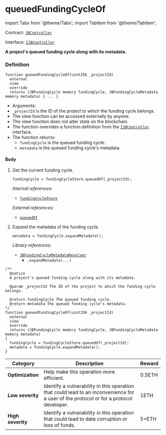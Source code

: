 # queuedFundingCycleOf

import Tabs from '@theme/Tabs';
import TabItem from '@theme/TabItem';

Contract: [`JBController`](/dev/deprecated/v3/or-controllers/jbcontroller/README.md)​‌

Interface: [`IJBController`](/dev/deprecated/v3/interfaces/ijbcontroller.md)

<Tabs>
<TabItem value="Step by step" label="Step by step">

**A project's queued funding cycle along with its metadata.**


### Definition

```
function queuedFundingCycleOf(uint256 _projectId)
  external
  view
  override
  returns (JBFundingCycle memory fundingCycle, JBFundingCycleMetadata memory metadata) { ... }
```

* Arguments:
* `_projectId` is the ID of the project to which the funding cycle belongs.
* The view function can be accessed externally by anyone.
* The view function does not alter state on the blockchain.
* The function overrides a function definition from the [`IJBController`](/dev/deprecated/v3/interfaces/ijbcontroller.md) interface.
* The function returns:
  * `fundingCycle` is the queued funding cycle.
  * `metadata` is the queued funding cycle's metadata.

#### Body

1.  Get the current funding cycle.

    ```
    fundingCycle = fundingCycleStore.queuedOf(_projectId);
    ```

    _Internal references:_

    * [`fundingCycleStore`](/dev/deprecated/v3/or-controllers/jbcontroller/properties/fundingcyclestore.md)

    _External references:_

    * [`queuedOf`](/dev/api/contracts/jbfundingcyclestore/read/queuedof.md)
2.  Expand the metadata of the funding cycle.

    ```
    metadata = fundingCycle.expandMetadata();
    ```

    _Library references:_

    * [`JBFundingCycleMetadataResolver`](/dev/api/libraries/jbfundingcyclemetadataresolver.md)<br/>
      * `.expandMetadata(...)`

</TabItem>

<TabItem value="Code" label="Code">

```
/**
  @notice
  A project's queued funding cycle along with its metadata.

  @param _projectId The ID of the project to which the funding cycle belongs.

  @return fundingCycle The queued funding cycle.
  @return metadata The queued funding cycle's metadata.
*/
function queuedFundingCycleOf(uint256 _projectId)
  external
  view
  override
  returns (JBFundingCycle memory fundingCycle, JBFundingCycleMetadata memory metadata)
{
  fundingCycle = fundingCycleStore.queuedOf(_projectId);
  metadata = fundingCycle.expandMetadata();
}
```

</TabItem>

<TabItem value="Bug bounty" label="Bug bounty">

| Category          | Description                                                                                                                            | Reward |
| ----------------- | -------------------------------------------------------------------------------------------------------------------------------------- | ------ |
| **Optimization**  | Help make this operation more efficient.                                                                                               | 0.5ETH |
| **Low severity**  | Identify a vulnerability in this operation that could lead to an inconvenience for a user of the protocol or for a protocol developer. | 1ETH   |
| **High severity** | Identify a vulnerability in this operation that could lead to data corruption or loss of funds.                                        | 5+ETH  |

</TabItem>
</Tabs>
